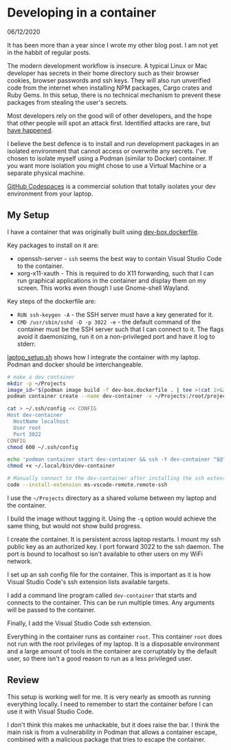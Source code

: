 # Developing in a container

06/12/2020

It has been more than a year since I wrote my other blog post. I am not yet in the habbit of regular posts.

The modern development workflow is insecure. A typical Linux or Mac developer has secrets in their home directory such as their browser cookies, browser passwords and ssh keys. They will also run unverified code from the internet when installing NPM packages, Cargo crates and Ruby Gems. In this setup, there is no technical mechanism to prevent these packages from stealing the user's secrets.

Most developers rely on the good will of other developers, and the hope that other people will spot an attack first. Identified attacks are rare, but [have happened](https://blog.npmjs.org/post/180565383195/details-about-the-event-stream-incident).

I believe the best defence is to install and run development packages in an isolated environment that cannot access or overwrite any secrets. I've chosen to isolate myself using a Podman (similar to Docker) container. If you want more isolation you might chose to use a Virtual Machine or a separate physical machine.

[GitHub Codespaces](https://github.com/features/codespaces) is a commercial solution that totally isolates your dev environment from your laptop.

## My Setup

I have a container that was originally built using [dev-box.dockerfile](./dev-box.dockerfile).

Key packages to install on it are:

* openssh-server - `ssh` seems the best way to contain Visual Studio Code to the container.
* xorg-x11-xauth - This is required to do X11 forwarding, such that I can run graphical applications in the container and display them on my screen. This works even though I use Gnome-shell Wayland.

Key steps of the dockerfile are:

* `RUN ssh-keygen -A` - the SSH server must have a key generated for it.
* `CMD /usr/sbin/sshd -D -p 3022 -e` - the default command of the container must be the SSH server such that I can connect to it. The flags avoid it daemonizing, run it on a non-privileged port and have it log to stderr.

[laptop_setup.sh](./laptop_setup.sh) shows how I integrate the container with my laptop. Podman and docker should be interchangeable.

```bash
# make a dev container
mkdir -p ~/Projects
image_id="$(podman image build -f dev-box.dockerfile . | tee >(cat 1>&2) | tail -n1 | awk '{print $NF}')"
podman container create --name dev-container -v ~/Projects:/root/projects:Z -v ~/.ssh/id_rsa.pub:/root/.ssh/authorized_keys:Z -p 127.0.0.1:3022:3022 "$image_id"

cat > ~/.ssh/config << CONFIG
Host dev-container
  HostName localhost
  User root
  Port 3022
CONFIG
chmod 600 ~/.ssh/config

echo 'podman container start dev-container && ssh -Y dev-container "$@"' > ~/.local/bin/dev-container
chmod +x ~/.local/bin/dev-container

# Manually connect to the dev-container after installing the ssh extension
code --install-extension ms-vscode-remote.remote-ssh
```

I use the `~/Projects` directory as a shared volume between my laptop and the container.

I build the image without tagging it. Using the `-q` option would achieve the same thing, but would not show build progress.

I create the container. It is persistent across laptop restarts. I mount my ssh public key as an authorized key. I port forward 3022 to the ssh daemon. The port is bound to localhost so isn't available to other users on my WiFi network.

I set up an ssh config file for the container. This is important as it is how Visual Studio Code's ssh extension lists available targets.

I add a command line program called `dev-container` that starts and connects to the container. This can be run multiple times. Any arguments will be passed to the container.

Finally, I add the Visual Studio Code ssh extension.

Everything in the container runs as container `root`. This container `root` does not run with the root privileges of my laptop. It is a disposable environment and a large amount of tools in the container are corruptably by the default user, so there isn't a good reason to run as a less privileged user.

## Review

This setup is working well for me. It is very nearly as smooth as running everything locally. I need to remember to start the container before I can use it with Visual Studio Code.

I don't think this makes me unhackable, but it does raise the bar. I think the main risk is from a vulnerability in Podman that allows a container escape, combined with a malicious package that tries to escape the container.
